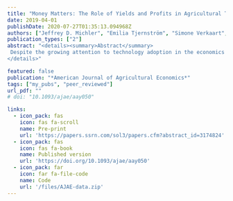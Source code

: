 ```yaml
---
title: "Money Matters: The Role of Yields and Profits in Agricultural Technology Adoption"
date: 2019-04-01
publishDate: 2020-07-27T01:35:13.094968Z
authors: ["Jeffrey D. Michler", "Emilia Tjernström", "Simone Verkaart", "Kai Mausch"]
publication_types: ["2"]
abstract: "<details><summary>Abstract</summary>
 Despite the growing attention to technology adoption in the economics literature, knowledge gaps remain regarding why some valuable technologies are rapidly adopted, while others are not. This paper contributes to our understanding of agricultural technology adoption by showing that a focus on yield gains may, in some contexts, be misguided. We study a technology in Ethiopia that has no impact on yields, but that has nonetheless been widely adopted. Using three waves of panel data, we estimate a correlated random coefficient model and calculate the returns to improved chickpea in terms of yields, costs, and profits. We find that farmers’ comparative advantage does not play a significant role in their adoption decisions and hypothesize that this is due to the overall high economic returns to adoption, despite the limited yield impacts of the technology. Our results suggest economic measures of returns may be more relevant than increases in yields in explaining technology adoption decisions.
</details>"

featured: false
publication: "*American Journal of Agricultural Economics*"
tags: ["my_pubs", "peer_reviewed"]
url_pdf: ""
# doi: "10.1093/ajae/aay050"

links:
  - icon_pack: fas
    icon: fas fa-scroll
    name: Pre-print
    url: 'https://papers.ssrn.com/sol3/papers.cfm?abstract_id=3174824'
  - icon_pack: fas
    icon: fas fa-book
    name: Published version
    url: 'https://doi.org/10.1093/ajae/aay050'
  - icon_pack: far
    icon: far fa-file-code
    name: Code
    url: '/files/AJAE-data.zip'
---
```

